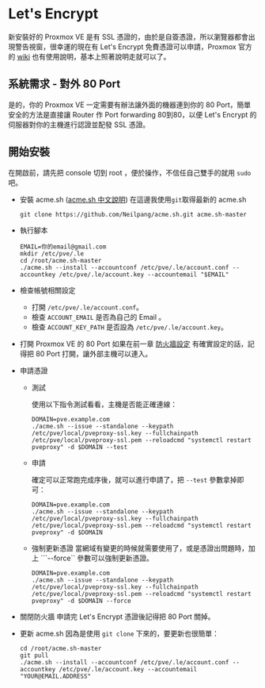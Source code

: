 Let's Encrypt
=
新安裝好的 Proxmox VE 是有 SSL 憑證的，由於是自簽憑證，所以瀏覽器都會出現警告視窗，很幸運的現在有 Let's Encrypt 免費憑證可以申請，Proxmox 官方的 [wiki](https://pve.proxmox.com/wiki/HTTPS_Certificate_Configuration_(Version_4.x_and_newer)) 也有使用說明，基本上照著說明走就可以了。

## 系統需求 - 對外 80 Port
是的，你的 Proxmox VE 一定需要有辦法讓外面的機器連到你的 80 Port，簡單安全的方法是直接讓 Router 作 Port forwarding 80到80，以便 Let's Encrypt 的伺服器對你的主機進行認證並配發 SSL 憑證。

## 開始安裝
在開啟前，請先把 console 切到 root ，便於操作，不信任自己雙手的就用 ```sudo``` 吧。    

- 安裝 acme.sh ([acme.sh 中文說明](https://github.com/Neilpang/acme.sh/wiki/%E8%AF%B4%E6%98%8E))
    在這邊我使用```git```取得最新的 acme.sh
    
    ```
    git clone https://github.com/Neilpang/acme.sh.git acme.sh-master
    ```

- 執行腳本

    ```
    EMAIL=你的email@gmail.com
    mkdir /etc/pve/.le
    cd /root/acme.sh-master
    ./acme.sh --install --accountconf /etc/pve/.le/account.conf --accountkey /etc/pve/.le/account.key --accountemail "$EMAIL"
    ```

- 檢查帳號相關設定

    - 打開 ```/etc/pve/.le/account.conf```。
    - 檢查 ```ACCOUNT_EMAIL``` 是否為自己的 Email 。
    - 檢查 ```ACCOUNT_KEY_PATH``` 是否設為 ```/etc/pve/.le/account.key```。
 
- 打開 Proxmox VE 的 80 Port
    如果在前一章 [防火牆設定](../doc/02.settings.firewall.md) 有確實設定的話，記得把 80 Port 打開，讓外部主機可以連入。

- 申請憑證
    - 測試

        使用以下指令測試看看，主機是否能正確連線：
    
        ```
        DOMAIN=pve.example.com
        ./acme.sh --issue --standalone --keypath /etc/pve/local/pveproxy-ssl.key --fullchainpath /etc/pve/local/pveproxy-ssl.pem --reloadcmd "systemctl restart pveproxy" -d $DOMAIN --test
        
        ```
    - 申請
    
        確定可以正常跑完成序後，就可以進行申請了，把 ```--test``` 參數拿掉即可：
        
        ```
        DOMAIN=pve.example.com
        ./acme.sh --issue --standalone --keypath /etc/pve/local/pveproxy-ssl.key --fullchainpath /etc/pve/local/pveproxy-ssl.pem --reloadcmd "systemctl restart pveproxy" -d $DOMAIN 
        ```

    - 強制更新憑證
        當網域有變更的時候就需要使用了，或是憑證出問題時，加上 ```--force`` 參數可以強制更新憑證。

        ```
        DOMAIN=pve.example.com
        ./acme.sh --issue --standalone --keypath /etc/pve/local/pveproxy-ssl.key --fullchainpath /etc/pve/local/pveproxy-ssl.pem --reloadcmd "systemctl restart pveproxy" -d $DOMAIN --force
        ```
- 關閉防火牆
    申請完 Let's Encrypt 憑證後記得把 80 Port 關掉。

- 更新 acme.sh
    因為是使用 ```git clone``` 下來的，要更新也很簡單：

    ```
    cd /root/acme.sh-master
    git pull
    ./acme.sh --install --accountconf /etc/pve/.le/account.conf --accountkey /etc/pve/.le/account.key --accountemail "YOUR@EMAIL.ADDRESS"
    ```
